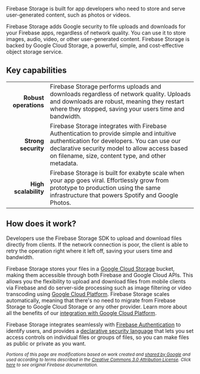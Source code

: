 Firebase Storage is built for app developers who need to store and serve user-generated content, such as photos or videos.

Firebase Storage adds Google security to file uploads and downloads for your Firebase apps, regardless of network quality. You can use it to store images, audio, video, or other user-generated content. Firebase Storage is backed by Google Cloud Storage, a powerful, simple, and cost-effective object storage service.

## Key capabilities

|  |  |
|-:|--|
**Robust operations** | Firebase Storage performs uploads and downloads regardless of network quality. Uploads and downloads are robust, meaning they restart where they stopped, saving your users time and bandwidth.
**Strong security** | Firebase Storage integrates with Firebase Authentication to provide simple and intuitive authentication for developers. You can use our declarative security model to allow access based on filename, size, content type, and other metadata.
**High scalability** | Firebase Storage is built for exabyte scale when your app goes viral. Effortlessly grow from prototype to production using the same infrastructure that powers Spotify and Google Photos.

## How does it work?

Developers use the Firebase Storage SDK to upload and download files directly from clients. If the network connection is poor, the client is able to retry the operation right where it left off, saving your users time and bandwidth.

Firebase Storage stores your files in a [Google Cloud Storage][1] bucket, making them accessible through both Firebase and Google Cloud APIs. This allows you the flexibility to upload and download files from mobile clients via Firebase and do server-side processing such as image filtering or video transcoding using [Google Cloud Platform][2]. Firebase Storage scales automatically, meaning that there's no need to migrate from Firebase Storage to Google Cloud Storage or any other provider. Learn more about all the benefits of our [integration with Google Cloud Platform][3].

Firebase Storage integrates seamlessly with [Firebase Authentication][4] to identify users, and provides a [declarative security language][5] that lets you set access controls on individual files or groups of files, so you can make files as public or private as you want.

<sub>_Portions of this page are modifications based on work created and [shared by Google](https://developers.google.com/readme/policies/) and used according to terms described in the [Creative Commons 3.0 Attribution License](http://creativecommons.org/licenses/by/3.0/). Click [here](https://firebase.google.com/docs/storage/) to see original Firebase documentation._</sub>

[1]: https://cloud.google.com/storage
[2]: https://cloud.google.com/
[3]: https://firebase.google.com/docs/storage/gcp-integration
[4]: https://components.xamarin.com/view/firebaseiosauth
[5]: https://firebase.google.com/docs/storage/security/start
